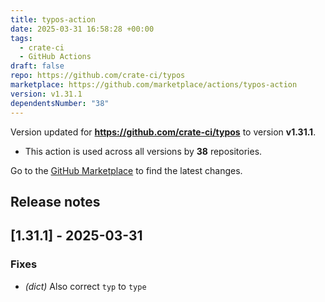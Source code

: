 ```yaml
---
title: typos-action
date: 2025-03-31 16:58:28 +00:00
tags:
  - crate-ci
  - GitHub Actions
draft: false
repo: https://github.com/crate-ci/typos
marketplace: https://github.com/marketplace/actions/typos-action
version: v1.31.1
dependentsNumber: "38"
---
```



Version updated for **https://github.com/crate-ci/typos** to version **v1.31.1**.
- This action is used across all versions by **38** repositories.

Go to the [GitHub Marketplace](https://github.com/marketplace/actions/typos-action) to find the latest changes.

## Release notes

## [1.31.1] - 2025-03-31

### Fixes

- *(dict)* Also correct `typ` to `type`

